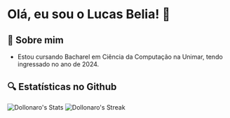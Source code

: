 
# Olá, eu sou o Lucas Belia! 👋


## 🚀 Sobre mim
- Estou cursando Bacharel em Ciência da Computação na Unimar, tendo ingressado no ano de 2024.
## 🔍 Estatísticas no Github
![Dollonaro's Stats](https://github-readme-stats.vercel.app/api?username=Dollonaro&theme=tokyonight&show_icons=true&hide_border=true&count_private=true)
![Dollonaro's Streak](https://github-readme-streak-stats.herokuapp.com/?user=Dollonaro&theme=tokyonight&hide_border=true)




